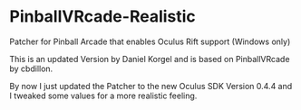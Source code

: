 PinballVRcade-Realistic
=============

Patcher for Pinball Arcade that enables Oculus Rift support (Windows only)


This is an updated Version by Daniel Korgel and is based on PinballVRcade by cbdillon.

By now I just updated the Patcher to the new Oculus SDK Version 0.4.4 and I tweaked some values for a more realistic feeling.
